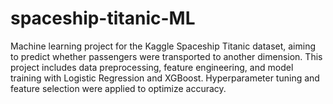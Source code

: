 # spaceship-titanic-ML
 Machine learning project for the Kaggle Spaceship Titanic dataset, aiming to predict whether passengers were transported to another dimension. This project includes data preprocessing, feature engineering, and model training with Logistic Regression and XGBoost. Hyperparameter tuning and feature selection were applied to optimize accuracy.
